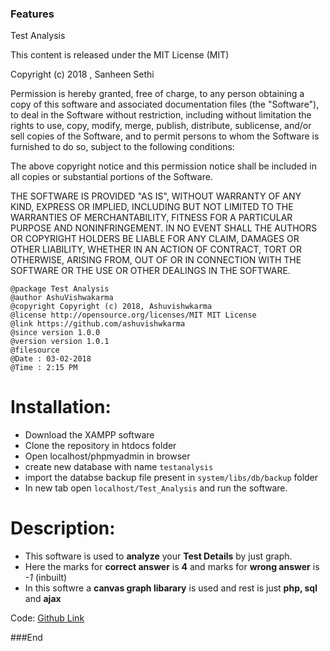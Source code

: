### Features

Test Analysis

This content is released under the MIT License (MIT)

Copyright (c) 2018 , Sanheen Sethi

Permission is hereby granted, free of charge, to any person obtaining a copy of this software and associated documentation files (the "Software"), to deal in the Software without restriction, including without limitation the rights to use, copy, modify, merge, publish, distribute, sublicense, and/or sell copies of the Software, and to permit persons to whom the Software is furnished to do so, subject to the following conditions:

The above copyright notice and this permission notice shall be included in all copies or substantial portions of the Software.

THE SOFTWARE IS PROVIDED "AS IS", WITHOUT WARRANTY OF ANY KIND, EXPRESS OR IMPLIED, INCLUDING BUT NOT LIMITED TO THE WARRANTIES OF MERCHANTABILITY, FITNESS FOR A PARTICULAR PURPOSE AND NONINFRINGEMENT. IN NO EVENT SHALL THE AUTHORS OR COPYRIGHT HOLDERS BE LIABLE FOR ANY CLAIM, DAMAGES OR OTHER LIABILITY, WHETHER IN AN ACTION OF CONTRACT, TORT OR OTHERWISE, ARISING FROM, OUT OF OR IN CONNECTION WITH THE SOFTWARE OR THE USE OR OTHER DEALINGS IN THE SOFTWARE.

    @package Test Analysis
    @author AshuVishwakarma
    @copyright Copyright (c) 2018, Ashuvishwkarma
    @license http://opensource.org/licenses/MIT	MIT License
    @link https://github.com/ashuvishwkarma
    @since version 1.0.0
    @version version 1.0.1
    @filesource
    @Date : 03-02-2018
    @Time : 2:15 PM

# Installation:

- Download the XAMPP software
- Clone the repository in htdocs folder
- Open localhost/phpmyadmin in browser
- create new database with name `testanalysis`
- import the databse backup file present in `system/libs/db/backup` folder
- In new tab open `localhost/Test_Analysis` and run the software.

# Description:
- This software is used to **analyze** your **Test Details** by just graph.
- Here the marks for **correct answer** is **4** and marks for **wrong answer** is *-1* (inbuilt)
- In this softwre a **canvas graph libarary** is used and rest is just **php, sql** and **ajax**

Code: [Github Link](https://github.com/ashuvishwkarma/Test_Analysis "Github")

###End
